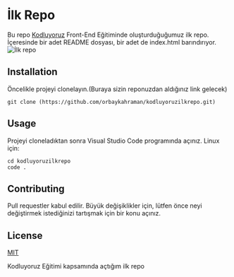 # **İlk Repo**
Bu repo [Kodluyoruz](https://kodluyoruz.org/) Front-End Eğitiminde oluşturduğuğumuz ilk repo. İçeresinde bir adet README dosyası, bir adet de index.html barındırıyor. ![İlk repo](https://pbs.twimg.com/profile_images/1649083276609331200/DGJgUipJ_400x400.jpg)
## **Installation**
Öncelikle projeyi clonelayın.(Buraya sizin reponuzdan aldığınız link gelecek) 
```
git clone (https://github.com/orbaykahraman/kodluyoruzilkrepo.git)
```

## **Usage**
Projeyi cloneladıktan sonra Visual Studio Code programında açınız.
Linux için:
```
cd kodluyoruzilkrepo
code .
```

## **Contributing**
Pull requestler kabul edilir. Büyük değişiklikler için, lütfen önce neyi değiştirmek istediğinizi tartışmak için bir konu açınız.

## **License**
[MIT](https://choosealicense.com/licenses/mit/)




Kodluyoruz Eğitimi kapsamında açtığım ilk repo
